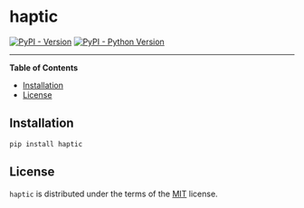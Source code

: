 # haptic

[![PyPI - Version](https://img.shields.io/pypi/v/haptic.svg)](https://pypi.org/project/haptic)
[![PyPI - Python Version](https://img.shields.io/pypi/pyversions/haptic.svg)](https://pypi.org/project/haptic)

-----

**Table of Contents**

- [Installation](#installation)
- [License](#license)

## Installation

```console
pip install haptic
```

## License

`haptic` is distributed under the terms of the [MIT](https://spdx.org/licenses/MIT.html) license.
